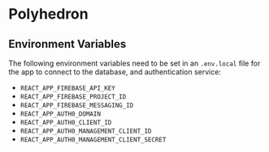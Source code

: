 # Polyhedron

## Environment Variables

The following environment variables need to be set in an `.env.local` file for the app to connect to the database, and authentication service:

- `REACT_APP_FIREBASE_API_KEY`
- `REACT_APP_FIREBASE_PROJECT_ID`
- `REACT_APP_FIREBASE_MESSAGING_ID`
- `REACT_APP_AUTH0_DOMAIN`
- `REACT_APP_AUTH0_CLIENT_ID`
- `REACT_APP_AUTH0_MANAGEMENT_CLIENT_ID`
- `REACT_APP_AUTH0_MANAGEMENT_CLIENT_SECRET`
